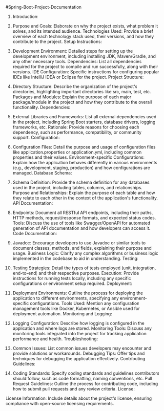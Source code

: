 #Spring-Boot-Project-Documentation

1. Introduction:

2. Purpose and Goals: Elaborate on why the project exists, what problem it solves, and its intended audience.
Technologies Used: Provide a brief overview of each technology stack used, their versions, and how they contribute to the project.
Setup Instructions:

3. Development Environment: Detailed steps for setting up the development environment, including installing JDK, Maven/Gradle, and any other necessary tools.
Dependencies: List all dependencies required for the project to compile and run successfully, along with their versions.
IDE Configuration: Specific instructions for configuring popular IDEs like IntelliJ IDEA or Eclipse for the project.
Project Structure:

4. Directory Structure: Describe the organization of the project's directories, highlighting important directories like src, main, test, etc.
Packages and Modules: Explain the purpose of each major package/module in the project and how they contribute to the overall functionality.
Dependencies:

5. External Libraries and Frameworks: List all external dependencies used in the project, including Spring Boot starters, database drivers, logging frameworks, etc.
Rationale: Provide reasons for choosing each dependency, such as performance, compatibility, or community support.
Configuration:

6. Configuration Files: Detail the purpose and usage of configuration files like application.properties or application.yml, including common properties and their values.
Environment-specific Configurations: Explain how the application behaves differently in various environments (e.g., development, staging, production) and how configurations are managed.
Database Schema:

7. Schema Definition: Provide the schema definition for any databases used in the project, including tables, columns, and relationships.
Purpose and Relationships: Explain the purpose of each table and how they relate to each other in the context of the application's functionality.
API Documentation:

8. Endpoints: Document all RESTful API endpoints, including their paths, HTTP methods, request/response formats, and expected status codes.
Tools: Discuss the use of tools like Swagger/OpenAPI for automated generation of API documentation and how developers can access it.
Code Documentation:

9. Javadoc: Encourage developers to use Javadoc or similar tools to document classes, methods, and fields, explaining their purpose and usage.
Business Logic: Clarify any complex algorithms or business logic implemented in the codebase to aid in understanding.
Testing:

10. Testing Strategies: Detail the types of tests employed (unit, integration, end-to-end) and their respective purposes.
Execution: Provide instructions for running tests locally, including any specific configurations or environment setup required.
Deployment:

11. Deployment Environments: Outline the process for deploying the application to different environments, specifying any environment-specific configurations.
Tools Used: Mention any configuration management tools like Docker, Kubernetes, or Ansible used for deployment automation.
Monitoring and Logging:

12. Logging Configuration: Describe how logging is configured in the application and where logs are stored.
Monitoring Tools: Discuss any monitoring tools integrated into the project for tracking application performance and health.
Troubleshooting:

13. Common Issues: List common issues developers may encounter and provide solutions or workarounds.
Debugging Tips: Offer tips and techniques for debugging the application effectively.
Contributing Guidelines:

14. Coding Standards: Specify coding standards and guidelines contributors should follow, such as code formatting, naming conventions, etc.
Pull Request Guidelines: Outline the process for contributing code, including how to submit pull requests and any review criteria.
License:

License Information: Include details about the project's license, ensuring compliance with open-source licensing requirements.
